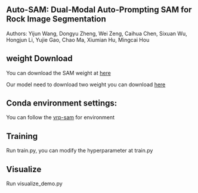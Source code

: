 ## Auto-SAM: Dual-Modal Auto-Prompting SAM for Rock Image Segmentation

Authors: Yijun Wang, Dongyu Zheng, Wei Zeng, Caihua Chen, Sixuan Wu, Hongjun Li, Yujie Gao, Chao Ma, Xiumian Hu, Mingcai Hou

## weight Download

You can download the SAM weight at [here](https://dl.fbaipublicfiles.com/segment_anything/sam_vit_h_4b8939.pth)

Our model need to download two weight you can download [here](https://drive.google.com/drive/folders/1ZE-KgpZKiKM6Jjh2Wjz-ejjlYWWfVhob?usp=drive_link)

## Conda environment settings:

You can follow the [vrp-sam](https://github.com/syp2ysy/VRP-SAM) for environment 

## Training
Run train.py, you can modify the hyperparameter at train.py

## Visualize

Run visualize_demo.py






